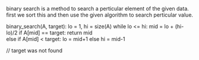 binary search is a method to search a perticular element of the given data.
first we sort this and then use the given algorithm to search perticular value.


binary_search(A, target):
lo = 1, hi = size(A)
   while lo <= hi:
      mid = lo + (hi-lo)/2
      if A[mid] == target:
         return mid            
      else if A[mid] < target: 
         lo = mid+1
      else
	    hi = mid-1
            
   // target was not found